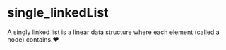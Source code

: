 # single_linkedList
A singly linked list is a linear data structure where each element (called a node) contains.❤

